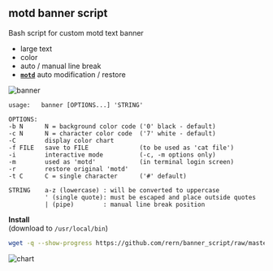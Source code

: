 motd banner script
---

Bash script for custom motd text banner
- large text
- color
- auto / manual line break
- [**`motd`**](https://en.wikipedia.org/wiki/Motd_(Unix)) auto modification / restore

![banner](https://github.com/rern/banner_script/blob/master/banner.png)  

```
usage:   banner [OPTIONS...] 'STRING'

OPTIONS:
-b N      N = background color code ('0' black - default)
-c N      N = character color code  ('7' white - default)
-C        display color chart
-f FILE   save to FILE              (to be used as 'cat file')
-i        interactive mode          (-c, -m options only)
-m        used as 'motd'            (in terminal login screen)
-r        restore original 'motd'
-t C      C = single character      ('#' default)

STRING    a-z (lowercase) : will be converted to uppercase
          ' (single quote): must be escaped and place outside quotes
          | (pipe)        : manual line break position
```

**Install**  
(download to `/usr/local/bin`)
```sh
wget -q --show-progress https://github.com/rern/banner_script/raw/master/banner -O /usr/local/bin/banner; chmod +x /usr/local/bin/banner
```
![chart](https://github.com/rern/banner_script/blob/master/color_chart.png)

